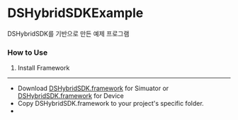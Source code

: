 # DSHybridSDKExample
DSHybridSDK를 기반으로 만든 예제 프로그램

### How to Use ###

1. Install Framework
-----------------------------

* Download [DSHybridSDK.framework](https://directionsoft.com/framework/DSHybridSDK4Simuator.zip) for Simuator or [DSHybridSDK.framework](https://directionsoft.com/framework/DSHybridSDK4Device.zip) for Device
* Copy DSHybridSDK.framework to your project's specific folder.
* 
